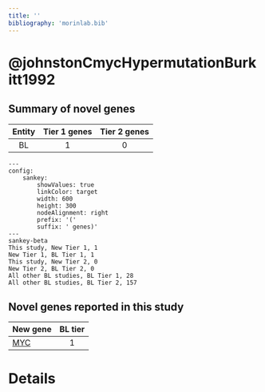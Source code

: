 ```yaml
---
title: ''
bibliography: 'morinlab.bib'
---
```


# @johnstonCmycHypermutationBurkitt1992
## Summary of novel genes

|Entity| Tier 1 genes| Tier 2 genes|
|:-:|:-:|:-:|
|BL|1|0|
```mermaid
---
config:
    sankey:
        showValues: true
        linkColor: target
        width: 600
        height: 300
        nodeAlignment: right
        prefix: '('
        suffix: ' genes)'
---
sankey-beta
This study, New Tier 1, 1
New Tier 1, BL Tier 1, 1
This study, New Tier 2, 0
New Tier 2, BL Tier 2, 0
All other BL studies, BL Tier 1, 28
All other BL studies, BL Tier 2, 157
```


## Novel genes reported in this study

|New gene|BL tier|
|:-|:-:|
|[MYC](MYC)|1 |

# Details

